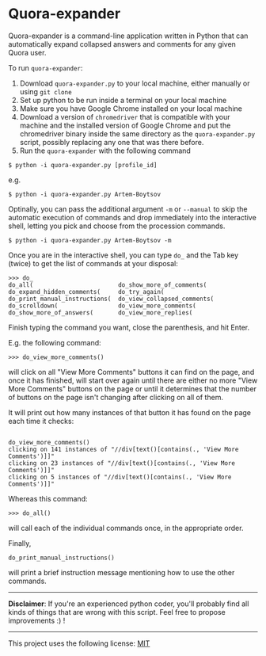 # Quora-expander

Quora-expander is a command-line application written in Python that can automatically expand collapsed answers and comments for any given Quora user.

To run `quora-expander`:

1. Download `quora-expander.py` to your local machine, either manually or using `git clone`
1. Set up python to be run inside a terminal on your local machine
1. Make sure you have Google Chrome installed on your local machine
1. Download a version of `chromedriver` that is compatible with your machine and the installed version of Google Chrome and put the chromedriver binary inside the same directory as the `quora-expander.py` script, possibly replacing any one that was there before.
1. Run the `quora-expander` with the following command

```shell
$ python -i quora-expander.py [profile_id]
```

e.g. 

```shell
$ python -i quora-expander.py Artem-Boytsov
```

Optinally, you can pass the additional argument `-m` or `--manual` to skip the automatic execution of commands and drop immediately into the interactive shell, letting you pick and choose from the procession commands.

```shell
$ python -i quora-expander.py Artem-Boytsov -m
```

Once you are in the interactive shell, you can type `do_` and the Tab key (twice) to get the list of commands at your disposal:

```shell
>>> do_
do_all(                        do_show_more_of_comments(
do_expand_hidden_comments(     do_try_again(
do_print_manual_instructions(  do_view_collapsed_comments(
do_scrolldown(                 do_view_more_comments(
do_show_more_of_answers(       do_view_more_replies(
```

Finish typing the command you want, close the parenthesis, and hit Enter. 

E.g. the following command:

```shell
>>> do_view_more_comments()
```

will click on all "View More Comments" buttons it can find on the page, and once it has finished, will start over again until there are either no more "View More Comments" buttons on the page or until it determines that the number of buttons on the page isn't changing after clicking on all of them.

It will print out how many instances of that button it has found on the page each time it checks:

```shell

do_view_more_comments()
clicking on 141 instances of "//div[text()[contains(., 'View More Comments')]]"
clicking on 23 instances of "//div[text()[contains(., 'View More Comments')]]"
clicking on 5 instances of "//div[text()[contains(., 'View More Comments')]]"

```

Whereas this command:

```shell
>>> do_all()
```

will call each of the individual commands once, in the appropriate order.

Finally,

```shell
do_print_manual_instructions()
```

will print a brief instruction message mentioning how to use the other commands.

---

**Disclaimer**: If you're an experienced python coder, you'll probably find all kinds of things that are wrong with this script. 
Feel free to propose improvements :) !

---

This project uses the following license: [MIT]

[MIT]: https://opensource.org/licenses/MIT
[article]: https://swiss-chris.medium.com/how-to-expand-all-answers-and-comments-on-quora-with-python-and-selenium-df6fdd86906c

